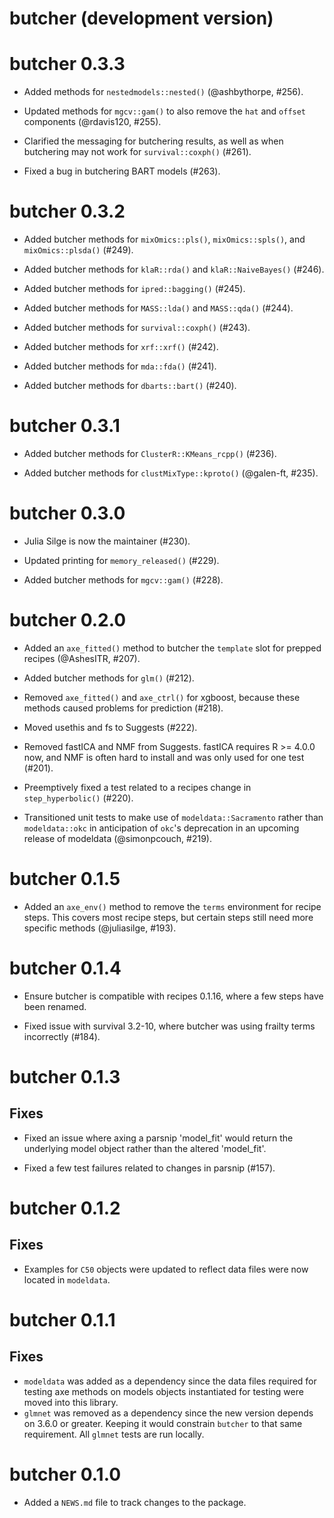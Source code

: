 # butcher (development version)

# butcher 0.3.3

* Added methods for `nestedmodels::nested()` (@ashbythorpe, #256).

* Updated methods for `mgcv::gam()` to also remove the `hat` and `offset` 
  components (@rdavis120, #255).
  
* Clarified the messaging for butchering results, as well as when butchering 
  may not work for `survival::coxph()` (#261).

* Fixed a bug in butchering BART models (#263).

# butcher 0.3.2

* Added butcher methods for `mixOmics::pls()`, `mixOmics::spls()`, 
  and `mixOmics::plsda()` (#249).

* Added butcher methods for `klaR::rda()` and `klaR::NaiveBayes()` (#246).

* Added butcher methods for `ipred::bagging()` (#245).

* Added butcher methods for `MASS::lda()` and `MASS::qda()` (#244).

* Added butcher methods for `survival::coxph()` (#243).

* Added butcher methods for `xrf::xrf()` (#242).

* Added butcher methods for `mda::fda()` (#241).

* Added butcher methods for `dbarts::bart()` (#240).

# butcher 0.3.1

* Added butcher methods for `ClusterR::KMeans_rcpp()` (#236).

* Added butcher methods for `clustMixType::kproto()` (@galen-ft, #235).

# butcher 0.3.0

* Julia Silge is now the maintainer (#230).

* Updated printing for `memory_released()` (#229).

* Added butcher methods for `mgcv::gam()` (#228).

# butcher 0.2.0

* Added an `axe_fitted()` method to butcher the `template` slot for prepped 
  recipes (@AshesITR, #207).

* Added butcher methods for `glm()` (#212).

* Removed `axe_fitted()` and `axe_ctrl()` for xgboost, because these methods
  caused problems for prediction (#218).

* Moved usethis and fs to Suggests (#222).

* Removed fastICA and NMF from Suggests. fastICA requires R >= 4.0.0 now, and
  NMF is often hard to install and was only used for one test (#201).

* Preemptively fixed a test related to a recipes change in `step_hyperbolic()` 
  (#220).
  
* Transitioned unit tests to make use of `modeldata::Sacramento` rather than
  `modeldata::okc` in anticipation of `okc`'s deprecation in an upcoming
  release of modeldata (@simonpcouch, #219).

# butcher 0.1.5

* Added an `axe_env()` method to remove the `terms` environment for recipe
  steps. This covers most recipe steps, but certain steps still need more
  specific methods (@juliasilge, #193).

# butcher 0.1.4

* Ensure butcher is compatible with recipes 0.1.16, where a few steps have been
  renamed.
  
* Fixed issue with survival 3.2-10, where butcher was using frailty terms
  incorrectly (#184).

# butcher 0.1.3

## Fixes

* Fixed an issue where axing a parsnip 'model_fit' would return the underlying
  model object rather than the altered 'model_fit'.

* Fixed a few test failures related to changes in parsnip (#157).

# butcher 0.1.2

## Fixes

* Examples for `C50` objects were updated to reflect data files were now located in `modeldata`.

# butcher 0.1.1

## Fixes

* `modeldata` was added as a dependency since the data files required for testing axe methods on models objects instantiated for testing were moved into this library.
* `glmnet` was removed as a dependency since the new version depends on 3.6.0 or greater. Keeping it would constrain `butcher` to that same requirement. All `glmnet` tests are run locally. 
 
# butcher 0.1.0

* Added a `NEWS.md` file to track changes to the package.
